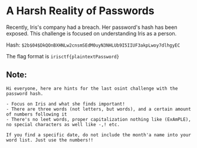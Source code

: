 A Harsh Reality of Passwords
=

Recently, Iris's company had a breach. Her password's hash has been exposed. This challenge is focused on understanding Iris as a person.

Hash: `$2b$04$DkQOnBXHNLw2cnsmSEdM0uyN3NHLUb9I5IIUF3akpLwoy7dlhgyEC`

The flag format is `irisctf{plaintextPassword}`

## Note: 

```
Hi everyone, here are hints for the last osint challenge with the password hash.

- Focus on Iris and what she finds important!
- There are three words (not letters, but words), and a certain amount of numbers following it
- There's no leet words, proper capitalization nothing like (ExAmPLE), no special characters as well like -,! etc.
 
If you find a specific date, do not include the month'a name into your word list. Just use the numbers!!
```
